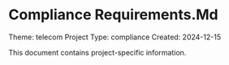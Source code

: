 # Compliance Requirements.Md

Theme: telecom
Project Type: compliance
Created: 2024-12-15

This document contains project-specific information.

